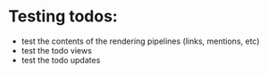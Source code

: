 # Testing todos:

- test the contents of the rendering pipelines (links, mentions, etc)
- test the todo views
- test the todo updates

